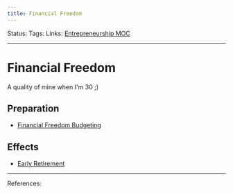 ```yaml
---
title: Financial Freedom
---
```

Status:
Tags:
Links: [Entrepreneurship MOC](out/entrepreneurship-moc.md)
___
# Financial Freedom
A quality of mine when I'm 30 ;)
## Preparation
- [Financial Freedom Budgeting](out/financial-freedom-budgeting.md)
## Effects
- [Early Retirement](out/early-retirement.md)

___
References: